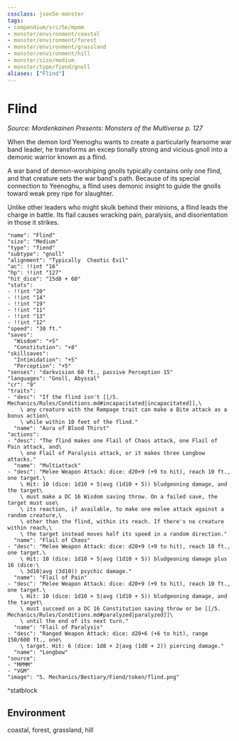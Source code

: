 ```yaml
---
cssclass: json5e-monster
tags:
- compendium/src/5e/mpmm
- monster/environment/coastal
- monster/environment/forest
- monster/environment/grassland
- monster/environment/hill
- monster/size/medium
- monster/type/fiend/gnoll
aliases: ["Flind"]
---
```

# Flind
*Source: Mordenkainen Presents: Monsters of the Multiverse p. 127*  

When the demon lord Yeenoghu wants to create a particularly fearsome war band leader, he transforms an excep tionally strong and vicious gnoll into a demonic warrior known as a flind.

A war band of demon-worshiping gnolls typically contains only one flind, and that creature sets the war band's path. Because of its special connection to Yeenoghu, a flind uses demonic insight to guide the gnolls toward weak prey ripe for slaughter.

Unlike other leaders who might skulk behind their minions, a flind leads the charge in battle. Its flail causes wracking pain, paralysis, and disorientation in those it strikes.

```statblock
"name": "Flind"
"size": "Medium"
"type": "fiend"
"subtype": "gnoll"
"alignment": "Typically  Chaotic Evil"
"ac": !!int "16"
"hp": !!int "127"
"hit_dice": "15d8 + 60"
"stats":
- !!int "20"
- !!int "14"
- !!int "19"
- !!int "11"
- !!int "13"
- !!int "12"
"speed": "30 ft."
"saves":
  "Wisdom": "+5"
  "Constitution": "+8"
"skillsaves":
  "Intimidation": "+5"
  "Perception": "+5"
"senses": "darkvision 60 ft., passive Perception 15"
"languages": "Gnoll, Abyssal"
"cr": "9"
"traits":
- "desc": "If the flind isn't [[/5. Mechanics/Rules/Conditions.md#incapacitated|incapacitated]],\
    \ any creature with the Rampage trait can make a Bite attack as a bonus action\
    \ while within 10 feet of the flind."
  "name": "Aura of Blood Thirst"
"actions":
- "desc": "The flind makes one Flail of Chaos attack, one Flail of Pain attack, and\
    \ one Flail of Paralysis attack, or it makes three Longbow attacks."
  "name": "Multiattack"
- "desc": "Melee Weapon Attack: dice: d20+9 (+9 to hit), reach 10 ft., one target.\
    \ Hit: 10 (dice: 1d10 + 5|avg (1d10 + 5)) bludgeoning damage, and the target\
    \ must make a DC 16 Wisdom saving throw. On a failed save, the target must use\
    \ its reaction, if available, to make one melee attack against a random creature,\
    \ other than the flind, within its reach. If there's no creature within reach,\
    \ the target instead moves half its speed in a random direction."
  "name": "Flail of Chaos"
- "desc": "Melee Weapon Attack: dice: d20+9 (+9 to hit), reach 10 ft., one target.\
    \ Hit: 10 (dice: 1d10 + 5|avg (1d10 + 5)) bludgeoning damage plus 16 (dice:\
    \ 3d10|avg (3d10)) psychic damage."
  "name": "Flail of Pain"
- "desc": "Melee Weapon Attack: dice: d20+9 (+9 to hit), reach 10 ft., one target.\
    \ Hit: 10 (dice: 1d10 + 5|avg (1d10 + 5)) bludgeoning damage, and the target\
    \ must succeed on a DC 16 Constitution saving throw or be [[/5. Mechanics/Rules/Conditions.md#paralyzed|paralyzed]]\
    \ until the end of its next turn."
  "name": "Flail of Paralysis"
- "desc": "Ranged Weapon Attack: dice: d20+6 (+6 to hit), range 150/600 ft., one\
    \ target. Hit: 6 (dice: 1d8 + 2|avg (1d8 + 2)) piercing damage."
  "name": "Longbow"
"source":
- "MPMM"
- "VGM"
"image": "5. Mechanics/Bestiary/Fiend/token/flind.png"
```
^statblock

## Environment

coastal, forest, grassland, hill